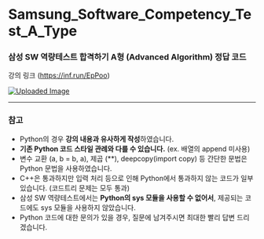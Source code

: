 # Samsung_Software_Competency_Test_A_Type
### 삼성 SW 역량테스트 합격하기 A형 (Advanced Algorithm) 정답 코드
   
강의 링크 (https://inf.run/EpPoo)

[![Uploaded Image](https://github.com/user-attachments/assets/d123c5bf-47dd-4162-b9fd-be9b6f7f5cbe)](https://inf.run/9CR8T)

---

### 참고
- Python의 경우 **강의 내용과 유사하게 작성**하였습니다.
- **기존 Python 코드 스타일 관례와 다를 수 있습니다.** (ex. 배열의 append 미사용)
- 변수 교환 (a, b = b, a), 제곱 (**), deepcopy(import copy) 등 간단한 문법은 Python 문법을 사용하였습니다.
- C++은 통과하지만 입력 처리 등으로 인해 Python에서 통과하지 않는 코드가 일부 있습니다. (코드트리 문제는 모두 통과)
- 삼성 SW 역량테스트에서는 **Python의 sys 모듈을 사용할 수 없어서**, 제공되는 코드에도 sys 모듈을 사용하지 않았습니다.
- Python 코드에 대한 문의가 있을 경우, 질문에 남겨주시면 최대한 빨리 답변 드리겠습니다.
